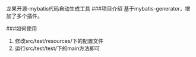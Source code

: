 龙果开源-mybatis代码自动生成工具
###项目介绍
基于mybatis-generator，增加了多个插件。

###如何使用
1. 修改src/test/resources/下的配置文件
2. 运行src/test/test/下的main方法即可